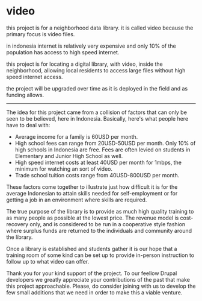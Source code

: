 video
=====
this project is for a neighborhood data library. it is called video because the primary focus is video files.

in indonesia internet is relatively very expensive and only 10% of the population has access to high speed internet.

this project is for locating a digital library, with video, inside the neighborhood, allowing local residents to access large files without high speed internet access.

the project will be upgraded over time as it is deployed in the field and as funding allows.

-----

The idea for this project came from a collision of factors that can only be seen to be believed, here in Indonesia. Basically, here's what people here have to deal with:

* Average income for a family is 60USD per month.
* High school fees can range from 20USD-50USD per month. Only 10% of high schools in Indonesia are free. Fees are often levied on students in Elementary and Junior High School as well.
* High speed internet costs at least 40USD per month for 1mbps, the minimum for watching an sort of video.
* Trade school tuition costs range from 40USD-800USD per month.

These factors come together to illustrate just how difficult it is for the average Indonesian to attain skills needed for self-employment or for getting a job in an environment where skills are required.

The true purpose of the library is to provide as much high quality training to as many people as possible at the lowest price. The revenue model is cost-recovery only, and is considered to be run in a cooperative style fashion where surplus funds are returned to the individuals and community around the library.

Once a library is established and students gather it is our hope that a training room of some kind can be set up to provide in-person instruction to follow up to what video can offer.

Thank you for your kind support of the project. To our feellow Drupal developers we greatly appreciate your contributions of the past that make this project approachable. Please, do consider joining with us to develop the few small additions that we need in order to make this a viable venture.


